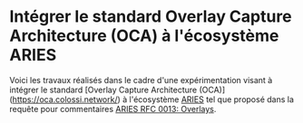 # Intégrer le standard Overlay Capture Architecture (OCA) à l'écosystème ARIES
Voici les travaux réalisés dans le cadre d'une expérimentation visant à intégrer le standard [Overlay Capture Architecture (OCA)] (https://oca.colossi.network/) à l'écosystème [ARIES](https://www.hyperledger.org/use/aries) tel que proposé dans la requête pour commentaires [ARIES RFC 0013: Overlays](https://github.com/hyperledger/aries-rfcs/blob/main/concepts/0013-overlays/README.md).
